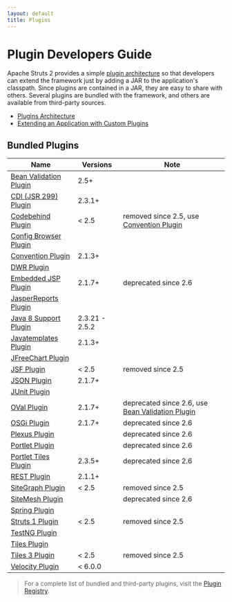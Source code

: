 ```yaml
---
layout: default
title: Plugins
---
```


# Plugin Developers Guide

Apache Struts 2 provides a simple [plugin architecture](plugins-architecture) so that developers can extend the framework just by
adding a JAR to the application's classpath. Since plugins are contained in a JAR, they are easy to share with others.
Several plugins are bundled with the framework, and others are available from third-party sources.

- [Plugins Architecture](plugins-architecture)
- [Extending an Application with Custom Plugins](extending-an-application-with-custom-plugins)

## Bundled Plugins

| Name                                      | Versions             | Note                                                               |
|-------------------------------------------|----------------------|--------------------------------------------------------------------|
| [Bean Validation Plugin](bean-validation) | 2.5+                 |
| [CDI (JSR 299) Plugin](cdi)               | 2.3.1+               |
| [Codebehind Plugin](codebehind)           | < 2.5                | removed since 2.5, use [Convention Plugin](convention)             |
| [Config Browser Plugin](config-browser)   |||
| [Convention Plugin](convention)           | 2.1.3+               ||
| [DWR Plugin](dwr)                         |||
| [Embedded JSP Plugin](embedded-jsp)       | 2.1.7+               | deprecated since 2.6                                               |
| [JasperReports Plugin](jasperreports)     |||
| [Java 8 Support Plugin](java-8-support)   | 2.3.21 - 2.5.2       ||
| [Javatemplates Plugin](javatemplates)     | 2.1.3+               ||
| [JFreeChart Plugin](jfreechart)           |||
| [JSF Plugin](jsf)                         | < 2.5                | removed since 2.5                                                  |
| [JSON Plugin](json)                       | 2.1.7+               ||
| [JUnit Plugin](junit)                     |||
| [OVal Plugin](oval)                       | 2.1.7+               | deprecated since 2.6, use [Bean Validation Plugin](bean-validation) |
| [OSGi Plugin](osgi)                       | 2.1.7+               | deprecated since 2.6                                               |
| [Plexus Plugin](plexus)                   || deprecated since 2.6 |
| [Portlet Plugin](portlet)                 || deprecated since 2.6 |
| [Portlet Tiles Plugin](portlet-tiles)     | 2.3.5+               | deprecated since 2.6                                               |
| [REST Plugin](rest)                       | 2.1.1+               ||
| [SiteGraph Plugin](sitegraph)             | < 2.5                | removed since 2.5                                                  |
| [SiteMesh Plugin](sitemesh)               || deprecated since 2.6 |
| [Spring Plugin](spring)                   |||
| [Struts 1 Plugin](struts-1)               | < 2.5                | removed since 2.5                                                  |
| [TestNG Plugin](testng)                   |||
| [Tiles Plugin](tiles)                     |||
| [Tiles 3 Plugin](tiles-3)                 | < 2.5                | removed since 2.5                                                  |
| [Velocity Plugin](velocity)               | < 6.0.0              |                                                                    |

> For a complete list of bundled and third-party plugins, visit the [Plugin Registry](http://cwiki.apache.org/S2PLUGINS/Home).
